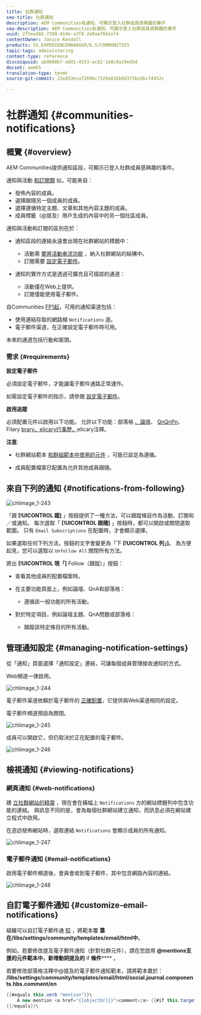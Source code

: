 ```yaml
---
title: 社群通知
seo-title: 社群通知
description: AEM Communities有通知，可顯示登入社群成員感興趣的事件
seo-description: AEM Communities有通知，可顯示登入社群成員感興趣的事件
uuid: 2f5ea4b5-7308-414e-a3f8-2e8aa76b1ef4
contentOwner: Janice Kendall
products: SG_EXPERIENCEMANAGER/6.5/COMMUNITIES
topic-tags: administering
content-type: reference
discoiquuid: ab9088b7-a691-4153-ac82-1e8c0a19ed5d
docset: aem65
translation-type: tm+mt
source-git-commit: 22e853ecaf2696c7329a81bb9d375b1dbc74452c

---
```



# 社群通知 {#communities-notifications}

## 概覽 {#overview}

AEM Communities提供通知區段，可顯示已登入社群成員感興趣的事件。

通知與活動 [和](/help/communities/essentials-activities.md)[訂閱類](/help/communities/subscriptions.md) 似，可能來自：

* 發佈內容的成員。
* 選擇跟隨另一個成員的成員。
* 選擇遵循特定主題、文章和其他內容主題的成員。
* 成員標籤（@提及）用戶生成的內容中的另一個社區成員。

通知與活動和訂閱的區別在於：

* 通知區段的連結永遠會出現在社群網站的標題中：

   * 活動需 [要將活動串流功能](/help/communities/functions.md#activity-stream-function) ，納入社群網站的結構中。
   * 訂閱需要 [設定電子郵件](/help/communities/email.md)。

* 通知的實作方式是透過可擴充且可插拔的通道：

   * 活動僅在Web上提供。
   * 訂閱僅能使用電子郵件。

自Communities [FP1起](/help/communities/deploy-communities.md#latestfeaturepack)，可用的通知渠道包括：

* 使用連結存取的網路頻 `Notifications` 道。
* 電子郵件渠道，在正確設定電子郵件時可用。

未來的通道包括行動和案頭。

### 需求 {#requirements}

**設定電子郵件**

必須設定電子郵件，才能讓電子郵件通路正常運作。

如需設定電子郵件的指示，請參閱 [設定電子郵件](/help/communities/analytics.md)。

**啟用追蹤**

必須配置元件以啟用以下功能。 允許以下功能：部落格 [、論壇](/help/communities/blog-feature.md)、 [QnQnPn](/help/communities/forum.md)、Filary [brary、elicary行事歷、](/help/communities/working-with-qna.md)[](/help/communities/calendar.md)[](/help/communities/file-library.md)[](/help/communities/comments.md)elicary注釋。

**注意**:

* 社群網站範本 [和群組範本](/help/communities/sites.md)[中使用的元件](/help/communities/tools-groups.md) ，可能已設定為遵循。

* 成員配置檔案已配置為允許其他成員跟隨。

## 來自下列的通知 {#notifications-from-following}

![chlimage_1-243](assets/chlimage_1-243.png)

「跟 **[!UICONTROL 蹤]** 」按鈕提供了一種方法，可以跟蹤條目作為活動、訂閱和／或通知。 每次選取「 **[!UICONTROL 跟隨]** 」按鈕時，都可以開啟或關閉選取範圍。 只有 `Email Subscriptions` 在配置時，才會顯示選擇。

如果選取任何下列方法，按鈕的文字會變更為「下 **[!UICONTROL 列」]**。 為方便起見，您可以選取以 `Unfollow All` 關閉所有方法。

將出 **[!UICONTROL 現「]** Follow（跟蹤）」按鈕：

* 查看其他成員的配置檔案時。
* 在主要功能頁面上，例如論壇、QnA和部落格：

   * 遵循該一般功能的所有活動。

* 對於特定項目，例如論壇主題、QnA問題或部落格：

   * 跟蹤該特定條目的所有活動。

## 管理通知設定 {#managing-notification-settings}

從「通知」頁面選擇「通知設定」連結，可讓每個成員管理接收通知的方式。

Web頻道一律啟用。

![chlimage_1-244](assets/chlimage_1-244.png)

電子郵件渠道依賴於電子郵件的 [正確配置](/help/communities/email.md)，它提供與Web渠道相同的設定。

電子郵件頻道預設為關閉。

![chlimage_1-245](assets/chlimage_1-245.png)

成員可以開啟它，但仍取決於正在配置的電子郵件。

![chlimage_1-246](assets/chlimage_1-246.png)

## 檢視通知 {#viewing-notifications}

### 網頁通知 {#web-notifications}

建 [立社群網站的精靈](/help/communities/sites-console.md) ，現在會在橫幅上 `Notifications` 方的網站標題列中包含功能的連結。 與訊息不同的是，會為每個社群網站建立通知，而訊息必須在網站建立程式中啟用。

在造訪發佈網站時，選取連結 `Notifications` 會顯示成員的所有通知。

![chlimage_1-247](assets/chlimage_1-247.png)

### 電子郵件通知 {#email-notifications}

啟用電子郵件頻道後，會員會收到電子郵件，其中包含網路內容的連結。

![chlimage_1-248](assets/chlimage_1-248.png)

## 自訂電子郵件通知 {#customize-email-notifications}

組織可以自訂電子郵件通 [知](/help/communities/client-customize.md#overlays) ，將範本覆 **蓋在/libs/settings/community/templates/email/html中**。

例如，若要修改提及電子郵件通知（針對社群元件），請在您啟用 **@mentions支援的元件範本中，新增動詞提及的** if **條件****** 。

若要修改部落格注釋中@提及的電子郵件通知範本，請將範本置於： **/libs/settings/community/templates/email/html/social.journal.components.hbs.comment/en**

```java
{{#equals this.verb "mention"}}\
    A new mention <a href="{{objectUrl}}">comment</a> {{#if this.target.properties.[jcr:title]}}to the article "{{{target.displayName}}}" {{/if}}was added by {{{user.name}}} on {{dateUtil this.published format="EEE, d MMM yyyy HH:mm:ss z"}}.\n \
{{/equals}}\
```

